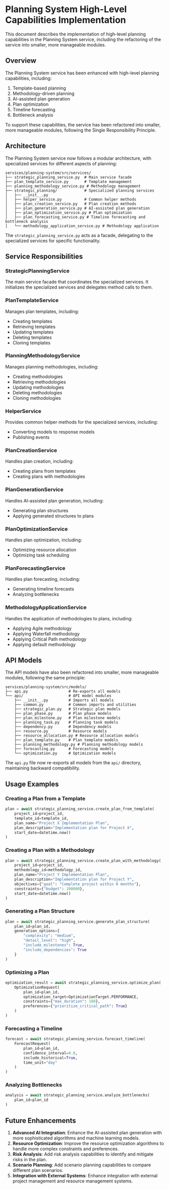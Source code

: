 # Planning System High-Level Capabilities Implementation

This document describes the implementation of high-level planning capabilities in the Planning System service, including the refactoring of the service into smaller, more manageable modules.

## Overview

The Planning System service has been enhanced with high-level planning capabilities, including:

1. Template-based planning
2. Methodology-driven planning
3. AI-assisted plan generation
4. Plan optimization
5. Timeline forecasting
6. Bottleneck analysis

To support these capabilities, the service has been refactored into smaller, more manageable modules, following the Single Responsibility Principle.

## Architecture

The Planning System service now follows a modular architecture, with specialized services for different aspects of planning:

```
services/planning-system/src/services/
├── strategic_planning_service.py  # Main service facade
├── plan_template_service.py       # Template management
├── planning_methodology_service.py # Methodology management
├── strategic_planning/            # Specialized planning services
│   ├── __init__.py
│   ├── helper_service.py          # Common helper methods
│   ├── plan_creation_service.py   # Plan creation methods
│   ├── plan_generation_service.py # AI-assisted plan generation
│   ├── plan_optimization_service.py # Plan optimization
│   ├── plan_forecasting_service.py # Timeline forecasting and bottleneck analysis
│   └── methodology_application_service.py # Methodology application
```

The `strategic_planning_service.py` acts as a facade, delegating to the specialized services for specific functionality.

## Service Responsibilities

### StrategicPlanningService

The main service facade that coordinates the specialized services. It initializes the specialized services and delegates method calls to them.

### PlanTemplateService

Manages plan templates, including:
- Creating templates
- Retrieving templates
- Updating templates
- Deleting templates
- Cloning templates

### PlanningMethodologyService

Manages planning methodologies, including:
- Creating methodologies
- Retrieving methodologies
- Updating methodologies
- Deleting methodologies
- Cloning methodologies

### HelperService

Provides common helper methods for the specialized services, including:
- Converting models to response models
- Publishing events

### PlanCreationService

Handles plan creation, including:
- Creating plans from templates
- Creating plans with methodologies

### PlanGenerationService

Handles AI-assisted plan generation, including:
- Generating plan structures
- Applying generated structures to plans

### PlanOptimizationService

Handles plan optimization, including:
- Optimizing resource allocation
- Optimizing task scheduling

### PlanForecastingService

Handles plan forecasting, including:
- Generating timeline forecasts
- Analyzing bottlenecks

### MethodologyApplicationService

Handles the application of methodologies to plans, including:
- Applying Agile methodology
- Applying Waterfall methodology
- Applying Critical Path methodology
- Applying default methodology

## API Models

The API models have also been refactored into smaller, more manageable modules, following the same principle:

```
services/planning-system/src/models/
├── api.py                  # Re-exports all models
└── api/                    # API model modules
    ├── __init__.py         # Imports all models
    ├── common.py           # Common imports and utilities
    ├── strategic_plan.py   # Strategic plan models
    ├── plan_phase.py       # Plan phase models
    ├── plan_milestone.py   # Plan milestone models
    ├── planning_task.py    # Planning task models
    ├── dependency.py       # Dependency models
    ├── resource.py         # Resource models
    ├── resource_allocation.py # Resource allocation models
    ├── plan_template.py    # Plan template models
    ├── planning_methodology.py # Planning methodology models
    ├── forecasting.py      # Forecasting models
    └── optimization.py     # Optimization models
```

The `api.py` file now re-exports all models from the `api/` directory, maintaining backward compatibility.

## Usage Examples

### Creating a Plan from a Template

```python
plan = await strategic_planning_service.create_plan_from_template(
    project_id=project_id,
    template_id=template_id,
    plan_name="Project X Implementation Plan",
    plan_description="Implementation plan for Project X",
    start_date=datetime.now()
)
```

### Creating a Plan with a Methodology

```python
plan = await strategic_planning_service.create_plan_with_methodology(
    project_id=project_id,
    methodology_id=methodology_id,
    plan_name="Project Y Implementation Plan",
    plan_description="Implementation plan for Project Y",
    objectives={"goal": "Complete project within 6 months"},
    constraints={"budget": 100000},
    start_date=datetime.now()
)
```

### Generating a Plan Structure

```python
plan = await strategic_planning_service.generate_plan_structure(
    plan_id=plan_id,
    generation_options={
        "complexity": "medium",
        "detail_level": "high",
        "include_milestones": True,
        "include_dependencies": True
    }
)
```

### Optimizing a Plan

```python
optimization_result = await strategic_planning_service.optimize_plan(
    OptimizationRequest(
        plan_id=plan_id,
        optimization_target=OptimizationTarget.PERFORMANCE,
        constraints={"max_duration": 180},
        preferences={"prioritize_critical_path": True}
    )
)
```

### Forecasting a Timeline

```python
forecast = await strategic_planning_service.forecast_timeline(
    ForecastRequest(
        plan_id=plan_id,
        confidence_interval=0.8,
        include_historical=True,
        time_unit="day"
    )
)
```

### Analyzing Bottlenecks

```python
analysis = await strategic_planning_service.analyze_bottlenecks(
    plan_id=plan_id
)
```

## Future Enhancements

1. **Advanced AI Integration**: Enhance the AI-assisted plan generation with more sophisticated algorithms and machine learning models.
2. **Resource Optimization**: Improve the resource optimization algorithms to handle more complex constraints and preferences.
3. **Risk Analysis**: Add risk analysis capabilities to identify and mitigate risks in the plan.
4. **Scenario Planning**: Add scenario planning capabilities to compare different plan scenarios.
5. **Integration with External Systems**: Enhance integration with external project management and resource management systems.
